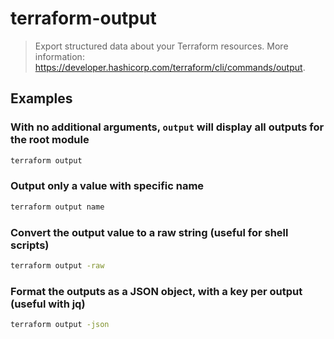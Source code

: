 # terraform-output

> Export structured data about your Terraform resources. More information: <https://developer.hashicorp.com/terraform/cli/commands/output>.

## Examples

### With no additional arguments, `output` will display all outputs for the root module

```bash
terraform output
```

### Output only a value with specific name

```bash
terraform output name
```

### Convert the output value to a raw string (useful for shell scripts)

```bash
terraform output -raw
```

### Format the outputs as a JSON object, with a key per output (useful with jq)

```bash
terraform output -json
```
